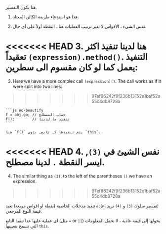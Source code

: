
هنا يكون التفسير.

1. هذا هو استدعاء طريقة الكائن المعتاد.

2. نفس الشيء ، الأقواس لا تغير ترتيب العمليات هنا ، النقطة أولاً على أي حال.

<<<<<<< HEAD
3. هنا لدينا تنفيذ اكثر تعقيداً `(expression).method()`. التنفيذ يعمل كما لو كان مقسوم الى سطرين:
=======
3. Here we have a more complex call `(expression)()`. The call works as if it were split into two lines:
>>>>>>> 97ef86242f9f236b13152e1baf52a55c4db8728a

    ```js no-beautify
    f = obj.go; // حساب المصطلح
    f();        // تنفيذ ما لدينا
    ```

    هنا `f()` يتم تنفيذها كـ تابع, بدون `this`.

<<<<<<< HEAD
4. نفس الشيئ في `(3)`, ايسر النقطة `.` لدينا مصطلح.
=======
4. The similar thing as `(3)`, to the left of the parentheses `()` we have an expression.
>>>>>>> 97ef86242f9f236b13152e1baf52a55c4db8728a

لتفسير سلوك `(3)` و `(4)` نريد إعادة تنفيذ مدخلات الخاصية (نقطة او اقواس مربعة) تعيد قيمة النوع المرجعي.  

اى عملية عليها عدا تنفيذ التابع (مثل `=` or `||`) يحولها إلى قيمة عادية ، لا تحمل المعلومات التي تسمح بتعيينها `this`.

